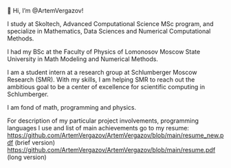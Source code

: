 👋 Hi, I’m @ArtemVergazov!

I study at Skoltech, Advanced Computational Science MSc program, and specialize in Mathematics, Data Sciences and Numerical Computational Methods.

I had my BSc at the Faculty of Physics of Lomonosov Moscow State University in Math Modeling and Numerical Methods.

I am a student intern at a research group at Schlumberger Moscow Research (SMR). With my skills, I am helping SMR to reach out the ambitious goal to be a center of excellence for scientific computing in Schlumberger.

I am fond of math, programming and physics.

For description of my particular project involvements, programming languages I use and list of main achievements go to my resume: 
https://github.com/ArtemVergazov/ArtemVergazov/blob/main/resume_new.pdf (brief version)
https://github.com/ArtemVergazov/ArtemVergazov/blob/main/resume.pdf (long version)

<!---
ArtemVergazov/ArtemVergazov is a ✨ special ✨ repository because its `README.md` (this file) appears on your GitHub profile.
You can click the Preview link to take a look at your changes.
--->
